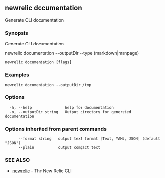 ## newrelic documentation

Generate CLI documentation

### Synopsis

Generate CLI documentation

newrelic documentation --outputDir <my directory> --type (markdown|manpage)



```
newrelic documentation [flags]
```

### Examples

```
newrelic documentation --outputDir /tmp
```

### Options

```
  -h, --help               help for documentation
  -o, --outputDir string   Output directory for generated documentation
```

### Options inherited from parent commands

```
      --format string   output text format [Text, YAML, JSON] (default "JSON")
      --plain           output compact text
```

### SEE ALSO

* [newrelic](newrelic.md)	 - The New Relic CLI

